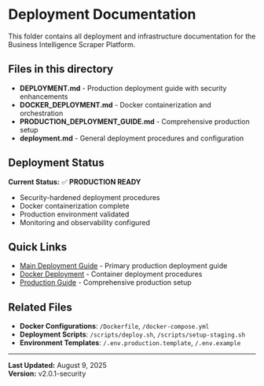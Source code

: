 # Deployment Documentation

This folder contains all deployment and infrastructure documentation for the Business Intelligence Scraper Platform.

## Files in this directory

- **DEPLOYMENT.md** - Production deployment guide with security enhancements
- **DOCKER_DEPLOYMENT.md** - Docker containerization and orchestration
- **PRODUCTION_DEPLOYMENT_GUIDE.md** - Comprehensive production setup
- **deployment.md** - General deployment procedures and configuration

## Deployment Status

**Current Status:** ✅ **PRODUCTION READY**
- Security-hardened deployment procedures
- Docker containerization complete
- Production environment validated
- Monitoring and observability configured

## Quick Links

- [Main Deployment Guide](DEPLOYMENT.md) - Primary production deployment guide
- [Docker Deployment](DOCKER_DEPLOYMENT.md) - Container deployment procedures
- [Production Guide](PRODUCTION_DEPLOYMENT_GUIDE.md) - Comprehensive production setup

## Related Files

- **Docker Configurations**: `/Dockerfile`, `/docker-compose.yml`
- **Deployment Scripts**: `/scripts/deploy.sh`, `/scripts/setup-staging.sh`
- **Environment Templates**: `/.env.production.template`, `/.env.example`

---

**Last Updated:** August 9, 2025  
**Version:** v2.0.1-security
